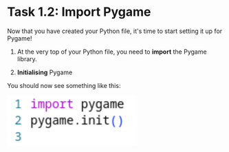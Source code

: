 # Task 1.2: Import Pygame
Now that you have created your Python file, it's time to start setting it up for Pygame!

1. At the very top of your Python file, you need to **import** the Pygame library.

2. **Initialising** Pygame

You should now see something like this:

![Pygame Init](../images/import_pygame/2.png)
